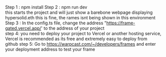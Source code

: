 Step 1 : npm install
Step 2 : npm run dev  
         this starts the project and will just show a barebone webpage displaying hypersolid.eth 
         this is fine, the rames isnt being shown in this environment
Step 3 : In the config.ts file, change the address  "https://frame-gated.vercel.app/' to the address of your project    
step 4: you need to deploy your project to Vercel or another hosting service, Vercel is recommended as its free and extremely
        easy to deploy from github
step 5: Go to https://warpcast.com/~/developers/frames  and enter your deployment address to test your frame